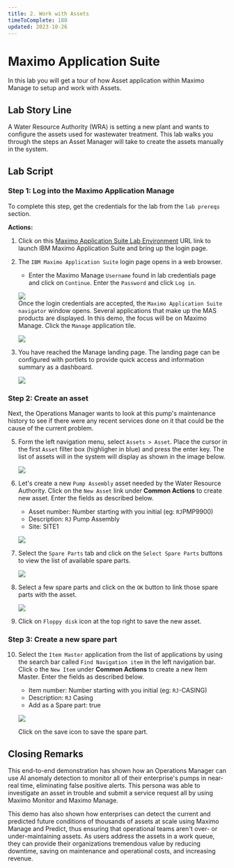 ```yaml
---
title: 2. Work with Assets
timeToComplete: 180
updated: 2023-10-26
---
```


# Maximo Application Suite

In this lab you will get a tour of how Asset application within Maximo Manage to setup and work with Assets.


## Lab Story Line

A Water Resource Authority (WRA) is setting a new plant and wants to configure the assets used for wastewater treatment.
This lab walks you through the steps an Asset Manager will take to create the assets manually in the system.

## Lab Script

### Step 1: Log into the Maximo Application Manage

To complete this step, get the credentials for the lab from the `lab prereqs` section.

**Actions:**

1. Click on this [Maximo Application Suite Lab Environment](https://masdev.home.mas-siemens.buildlab.cloud/) URL link to launch IBM Maximo Application Suite and bring up the login page.

2. The `IBM Maximo Application Suite` login page opens in a web browser.

   - Enter the Maximo Manage `Username` found in lab credentials page and click on `Continue`. Enter the  `Password`  and click `Log in`.

   ![](_attatchments/mas/login.png)
   <br />
   Once the login credentials are accepted, the `Maximo Application Suite navigator` window opens. Several applications that make up the MAS products are displayed. In this demo, the focus will be on Maximo Manage. Click the `Manage` application tile.

   ![](_attatchments/mas/suite-navigator.png)

4. You have reached the Manage landing page. The landing page can be configured with portlets to provide quick access and information summary as a dashboard.

   ![](_attatchments/mas/manage-home.png)

### Step 2: Create an asset

Next, the Operations Manager wants to look at this pump's maintenance history to see if there were any recent services done on it that could be the cause of the current problem.

5. Form the left navigation menu, select `Assets > Asset`. Place the cursor in the first `Asset` filter box (highligher in blue) and press the enter key. The list of assets will in the system will display as shown in the image below.

    ![](_attatchments/mas/manage-assets-landing.png)

6. Let's create a new `Pump Assembly` asset needed by the Water Resource Authority. Click on the `New Asset` link under **Common Actions** to create new asset. Enter the fields as described below.

    - Asset number: Number starting with you initial (eg: `RJ`PMP9900)
    - Description: `RJ` Pump Assembly
    - Site: SITE1

    ![](_attatchments/mas/manage-create-asset.png)

7. Select the `Spare Parts` tab and click on the `Select Spare Parts` buttons to view the list of available spare parts.

    ![](_attatchments/mas/manage-select-spare-parts.png)

8. Select a few spare parts and click on the `OK` button to link those spare parts with the asset.

    ![](_attatchments/mas/manage-link-spare-parts.png)

9. Click on `Floppy disk` icon at the top right to save the new asset.

### Step 3: Create a new spare part

10. Select the `Item Master` application from the list of applications by using the search bar called `Find Navigation item` in the left navigation bar. Click o the `New Item` under **Common Actions** to create a new Item Master. Enter the fields as described below.

    - Item number: Number starting with you initial (eg: `RJ`-CASING)
    - Description: `RJ` Casing
    - Add as a Spare part: true

    ![](_attatchments/mas/manage-add-spare-part.png)

    Click on the save icon to save the spare part.

## Closing Remarks

This end-to-end demonstration has shown how an Operations Manager can use AI anomaly detection to monitor all of their enterprise's pumps in near-real time, eliminating false positive alerts. This persona was able to investigate an asset in trouble and submit a service request all by using Maximo Monitor and Maximo Manage.

This demo has also shown how enterprises can detect the current and predicted future conditions of thousands of assets at scale using Maximo Manage and Predict, thus ensuring that operational teams aren't over- or under-maintaining assets. As users address the assets in a work queue, they can provide their organizations tremendous value by reducing downtime, saving on maintenance and operational costs, and increasing revenue.
